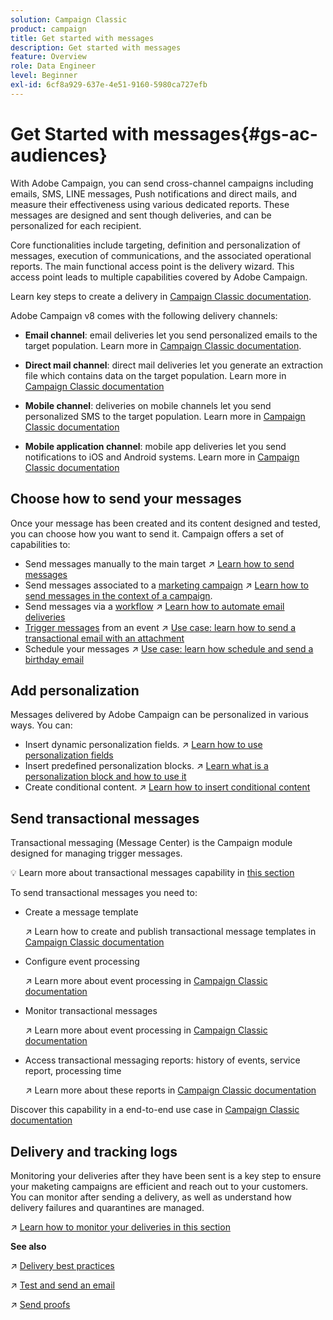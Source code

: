 ```yaml
---
solution: Campaign Classic
product: campaign
title: Get started with messages
description: Get started with messages
feature: Overview
role: Data Engineer
level: Beginner
exl-id: 6cf8a929-637e-4e51-9160-5980ca727efb
---
```

# Get Started with messages{#gs-ac-audiences}

With Adobe Campaign, you can send cross-channel campaigns including emails, SMS, LINE messages, Push notifications and direct mails, and measure their effectiveness using various dedicated reports. These messages are designed and sent though deliveries, and can be personalized for each recipient.

Core functionalities include targeting, definition and personalization of messages, execution of communications, and the associated operational reports. The main functional access point is the delivery wizard. This access point leads to multiple capabilities covered by Adobe Campaign.

Learn key steps to create a delivery in [Campaign Classic documentation](https://experienceleague.adobe.com/docs/campaign-classic/using/sending-messages/key-steps-when-creating-a-delivery/steps-about-delivery-creation-steps.html).

Adobe Campaign v8 comes with the following delivery channels:

* **Email channel**: email deliveries let you send personalized emails to the target population. Learn more in [Campaign Classic documentation](https://experienceleague.adobe.com/docs/campaign-classic/using/sending-messages/sending-emails/about-email-channel.html).

* **Direct mail channel**: direct mail deliveries let you generate an extraction file which contains data on the target population.  Learn more in [Campaign Classic documentation](https://experienceleague.adobe.com/docs/campaign-classic/using/sending-messages/sending-direct-mail/about-direct-mail-channel.html)

* **Mobile channel**: deliveries on mobile channels let you send personalized SMS to the target population.  Learn more in [Campaign Classic documentation](https://experienceleague.adobe.com/docs/campaign-classic/using/sending-messages/sending-messages-on-mobiles/sms-channel.html)

* **Mobile application channel**: mobile app deliveries let you send notifications to iOS and Android systems.  Learn more in [Campaign Classic documentation](https://experienceleague.adobe.com/docs/campaign-classic/using/sending-messages/sending-push-notifications/about-mobile-app-channel.html)

## Choose how to send your messages 

Once your message has been created and its content designed and tested, you can choose how you want to send it. Campaign offers a set of capabilities to:

* Send messages manually to the main target
    :arrow_upper_right: [Learn how to send messages](https://experienceleague.adobe.com/docs/campaign-classic/using/sending-messages/sending-emails/sending-an-email/sending-messages.html)
* Send messages associated to a [marketing campaign](https://experienceleague.adobe.com/docs/campaign-classic/using/orchestrating-campaigns/orchestrate-campaigns/setting-up-marketing-campaigns.html)
    :arrow_upper_right: [Learn how to send messages in the context of a campaign](https://experienceleague.adobe.com/docs/campaign-classic/using/orchestrating-campaigns/orchestrate-campaigns/marketing-campaign-deliveries.html).
* Send messages via a [workflow](https://experienceleague.adobe.com/docs/campaign-classic/using/automating-with-workflows/introduction/about-workflows.html)
    :arrow_upper_right: [Learn how to automate email deliveries](https://experienceleague.adobe.com/docs/campaign-classic/using/automating-with-workflows/action-activities/delivery.html)
* [Trigger messages](https://experienceleague.adobe.com/docs/campaign-classic/using/transactional-messaging/introduction/about-transactional-messaging.html) from an event
    :arrow_upper_right: [Use case: learn how to send a transactional email with an attachment](https://experienceleague.adobe.com/docs/campaign-classic/using/transactional-messaging/use-case/transactional-email-with-attachments.html)
* Schedule your messages
    :arrow_upper_right: [Use case: learn how schedule and send a birthday email](https://experienceleague.adobe.com/docs/campaign-classic/using/automating-with-workflows/use-cases/deliveries/sending-a-birthday-email.html?)


## Add personalization

Messages delivered by Adobe Campaign can be personalized in various ways. You can:

* Insert dynamic personalization fields. 
    :arrow_upper_right: [Learn how to use personalization fields](https://experienceleague.adobe.com/docs/campaign-classic/using/sending-messages/personalizing-deliveries/personalization-fields.html)
* Insert predefined personalization blocks. 
    :arrow_upper_right: [Learn what is a personalization block and how to use it](https://experienceleague.adobe.com/docs/campaign-classic/using/sending-messages/personalizing-deliveries/personalization-blocks.html)
* Create conditional content. 
    :arrow_upper_right: [Learn how to insert conditional content](https://experienceleague.adobe.com/docs/campaign-classic/using/sending-messages/personalizing-deliveries/conditional-content.html)

## Send transactional messages

Transactional messaging (Message Center) is the Campaign module designed for managing trigger messages. 

:bulb: Learn more about transactional messages capability in [this section](../dev/architecture.md#transac-msg-archi)

To send transactional messages you need to:

* Create a message template

    :arrow_upper_right: Learn how to create and publish transactional message templates in [Campaign Classic documentation](https://experienceleague.adobe.com/docs/campaign-classic/using/transactional-messaging/message-templates/introduction.html?lang=en#transactional-messaging)

* Configure event processing 

    :arrow_upper_right: Learn more about event processing in [Campaign Classic documentation](https://experienceleague.adobe.com/docs/campaign-classic/using/transactional-messaging/event-processing/about-event-processing.html?lang=en#transactional-messaging)

* Monitor transactional messages

    :arrow_upper_right: Learn more about event processing in [Campaign Classic documentation](https://experienceleague.adobe.com/docs/campaign-classic/using/transactional-messaging/event-processing/delivery-execution.html?lang=en#integrating-with-adobe-experience-cloud)

* Access transactional messaging reports: history of events, service report, processing time

    :arrow_upper_right: Learn more about these reports in [Campaign Classic documentation](https://experienceleague.adobe.com/docs/campaign-classic/using/transactional-messaging/reports/about-transactional-messaging-reports.html?lang=en#transactional-messaging)


Discover this capability in a end-to-end use case in [Campaign Classic documentation](https://experienceleague.adobe.com/docs/campaign-classic/using/transactional-messaging/use-case/transactional-email-with-attachments.html?lang=en#transactional-messaging)

## Delivery and tracking logs

Monitoring your deliveries after they have been sent is a key step to ensure your maketing campaigns are efficient and reach out to your customers. You can monitor after sending a delivery, as well as understand how delivery failures and quarantines are managed.

:arrow_upper_right: [Learn how to monitor your deliveries in this section](https://experienceleague.adobe.com/docs/campaign-classic/using/sending-messages/monitoring-deliveries/about-delivery-monitoring.html?lang=en#sending-messages)


**See also**

:arrow_upper_right:  [Delivery best practices](https://experienceleague.adobe.com/docs/campaign-classic/using/sending-messages/key-steps-when-creating-a-delivery/delivery-bestpractices/delivery-best-practices.html)

:arrow_upper_right:  [Test and send an email](https://experienceleague.adobe.com/docs/campaign-classic/using/sending-messages/sending-emails/sending-an-email/sending-messages.html)

:arrow_upper_right:  [Send proofs](https://experienceleague.adobe.com/docs/campaign-classic/using/sending-messages/key-steps-when-creating-a-delivery/steps-validating-the-delivery.html)
